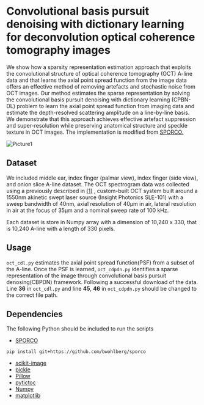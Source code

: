# Convolutional basis pursuit denoising with dictionary learning for deconvolution optical coherence tomography images



We show how a sparsity representation estimation approach that exploits the convolutional structure of optical coherence tomography (OCT) A-line data and that learns the axial point spread function from the image data offers an effective method of removing artefacts and stochastic noise from OCT images. Our method estimates the sparse representation by solving the convolutional basis pursuit denoising with dictionary learning (CPBN-DL) problem to learn the axial point spread function from imaging data and estimate the depth-resolved scattering amplitude on a line-by-line basis.  We demonstrate that this approach achieves effective artefact suppression and super-resolution while preserving anatomical structure and speckle texture in OCT images. The implementation is modified from [SPORCO.](https://github.com/bwohlberg/sporco)

![Picture1](/Users/youngwang/Desktop/OCT-denosing/Picture1.bmp)

## Dataset

We included middle ear, index finger (palmar view), index finger (side view), and onion slice A-line dataset. The OCT spectrogram data was collected using a previously described in [[1]](https://www.osapublishing.org/boe/fulltext.cfm?uri=boe-7-11-4621&amp;id=352647) , custom-built OCT system built around a 1550nm akinetic swept laser source (Insight Photonics SLE-101) with a sweep bandwidth of 40nm, axial resolution of 40µm in air, lateral resolution in air at the focus of 35µm and a nominal sweep rate of 100 kHz. 

Each dataset is store in Numpy array with a dimension of 10,240 x 330, that is 10,240 A-line with a length of 330 pixels.

## Usage

`oct_cdl.py` estimates the axial point spread function(PSF) from a subset of the A-line. Once the PSF is learned, `oct_cdpdn.py` identifies a sparse representation of the image through convolutional basis pursuit denosing(CBPDN) framework. Following a successful download of the data. Line **36** in `oct_cdl.py` and line **45**, **46** in `oct_cdpdn.py` should be changed to the correct file path. 

## Dependencies 

The following Python should be included to run the scripts

- [SPORCO](https://github.com/bwohlberg/sporco)

```
pip install git+https://github.com/bwohlberg/sporco
```

- [scikit-image](https://scikit-image.org/ )
- [pickle](https://docs.python.org/3/library/pickle.html)
- [Pillow](https://pillow.readthedocs.io/en/stable/#)
- [pytictoc](https://pypi.org/project/pytictoc/)
- [Numpy](https://numpy.org/)
- [matplotlib](https://matplotlib.org/)

